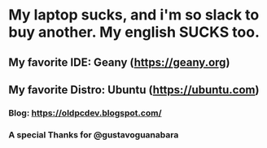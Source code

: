 # My laptop sucks, and i'm so slack to buy another. My english SUCKS too.

## My favorite IDE: Geany (https://geany.org)

## My favorite Distro: Ubuntu (https://ubuntu.com)

### Blog: https://oldpcdev.blogspot.com/

### A special Thanks for @gustavoguanabara

<!---
oldpcdev/oldpcdev is a ✨ special ✨ repository because its `README.md` (this file) appears on your GitHub profile.
You can click the Preview link to take a look at your changes.
--->

